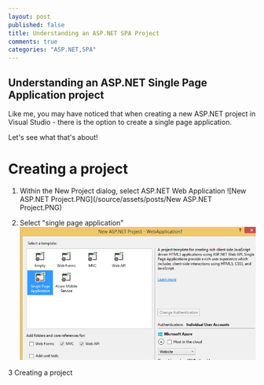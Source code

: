 ```yaml
---
layout: post
published: false
title: Understanding an ASP.NET SPA Project
comments: true
categories: "ASP.NET,SPA"
---
```


## Understanding an ASP.NET Single Page Application project

Like me, you may have noticed that when creating a new ASP.NET project in Visual Studio - there is the option to create a single page application.

Let's see what that's about!

# Creating a project

1. Within the New Project dialog, select ASP.NET Web Application
![New ASP.NET Project.PNG](/source/assets/posts/New ASP.NET Project.PNG)

2. Select "single page application"
![Spa.PNG](/source/assets/posts/Spa.PNG)
 
3 Creating a project